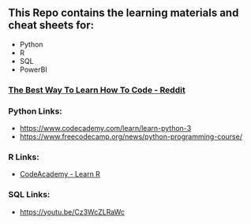 ## This Repo contains the learning materials and cheat sheets for:
 - Python
 - R
 - SQL
 - PowerBI

### [The Best Way To Learn How To Code - Reddit](https://www.reddit.com/r/learnprogramming/comments/5zc24o/the_best_way_to_learn_how_to_code/) 




### Python Links:

- https://www.codecademy.com/learn/learn-python-3
- https://www.freecodecamp.org/news/python-programming-course/





### R Links:
 - [CodeAcademy - Learn R](https://www.codecademy.com/learn/learn-r)



### SQL Links:
 - https://youtu.be/Cz3WcZLRaWc

